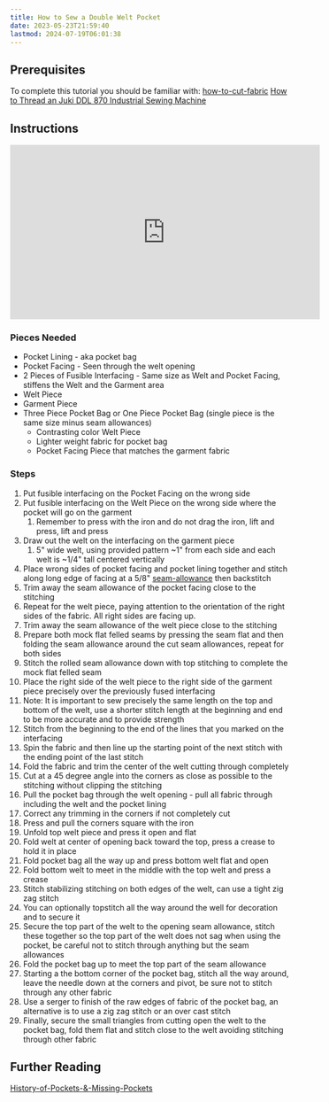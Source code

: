 ```yaml
---
title: How to Sew a Double Welt Pocket
date: 2023-05-23T21:59:40
lastmod: 2024-07-19T06:01:38
---
```


## Prerequisites

To complete this tutorial you should be familiar with: [how-to-cut-fabric](./how-to-cut-fabric.md) [How to Thread an Juki DDL 870 Industrial Sewing Machine](./how-to-thread-an-juki-ddl-870-industrial-sewing-machine.md)

## Instructions

<div class="iframe-16-9-container">
<iframe class="youTubeIframe" width="560" height="315" src="https://www.youtube.com/embed/1U-0yYVQ5X0" title="YouTube video player" frameborder="0" allow="accelerometer; autoplay; clipboard-write; encrypted-media; gyroscope; picture-in-picture" allowfullscreen>
</iframe>
</div>

### Pieces Needed

- Pocket Lining - aka pocket bag
- Pocket Facing - Seen through the welt opening
- 2 Pieces of Fusible Interfacing - Same size as Welt and Pocket Facing, stiffens the Welt and the Garment area
- Welt Piece
- Garment Piece
- Three Piece Pocket Bag or One Piece Pocket Bag (single piece is the same size minus seam allowances)
  - Contrasting color Welt Piece
  - Lighter weight fabric for pocket bag
  - Pocket Facing Piece that matches the garment fabric

### Steps

1. Put fusible interfacing on the Pocket Facing on the wrong side
2. Put fusible interfacing on the Welt Piece on the wrong side where the pocket will go on the garment
   1. Remember to press with the iron and do not drag the iron, lift and press, lift and press
3. Draw out the welt on the interfacing on the garment piece
   1. 5" wide welt, using provided pattern ~1" from each side and each welt is ~1/4" tall centered vertically
4. Place wrong sides of pocket facing and pocket lining together and stitch along long edge of facing at a 5/8" [seam-allowance](./seam-allowance.md) then backstitch
5. Trim away the seam allowance of the pocket facing close to the stitching
6. Repeat for the welt piece, paying attention to the orientation of the right sides of the fabric. All right sides are facing up.
7. Trim away the seam allowance of the welt piece close to the stitching
8. Prepare both mock flat felled seams by pressing the seam flat and then folding the seam allowance around the cut seam allowances, repeat for both sides
9. Stitch the rolled seam allowance down with top stitching to complete the mock flat felled seam
10. Place the right side of the welt piece to the right side of the garment piece precisely over the previously fused interfacing
11. Note: It is important to sew precisely the same length on the top and bottom of the welt, use a shorter stitch length at the beginning and end to be more accurate and to provide strength
12. Stitch from the beginning to the end of the lines that you marked on the interfacing
13. Spin the fabric and then line up the starting point of the next stitch with the ending point of the last stitch
14. Fold the fabric and trim the center of the welt cutting through completely
15. Cut at a 45 degree angle into the corners as close as possible to the stitching without clipping the stitching
16. Pull the pocket bag through the welt opening - pull all fabric through including the welt and the pocket lining
17. Correct any trimming in the corners if not completely cut
18. Press and pull the corners square with the iron
19. Unfold top welt piece and press it open and flat
20. Fold welt at center of opening back toward the top, press a crease to hold it in place
21. Fold pocket bag all the way up and press bottom welt flat and open
22. Fold bottom welt to meet in the middle with the top welt and press a crease
23. Stitch stabilizing stitching on both edges of the welt, can use a tight zig zag stitch
24. You can optionally topstitch all the way around the well for decoration and to secure it
25. Secure the top part of the welt to the opening seam allowance, stitch these together so the top part of the welt does not sag when using the pocket, be careful not to stitch through anything but the seam allowances
26. Fold the pocket bag up to meet the top part of the seam allowance
27. Starting a the bottom corner of the pocket bag, stitch all the way around, leave the needle down at the corners and pivot, be sure not to stitch through any other fabric
28. Use a serger to finish of the raw edges of fabric of the pocket bag, an alternative is to use a zig zag stitch or an over cast stitch
29. Finally, secure the small triangles from cutting open the welt to the pocket bag, fold them flat and stitch close to the welt avoiding stitching through other fabric

## Further Reading

[History-of-Pockets-&-Missing-Pockets](../Sewing/History-of-Pockets-&-Missing-Pockets.md)
